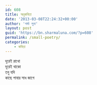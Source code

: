 ```yaml
---
id: 608
title: অনুকবিতা
date: '2013-03-08T22:24:32+00:00'
author: 'শর্মা লুনা'
layout: post
guid: 'https://bn.sharmaluna.com/?p=608'
permalink: /small-poetry/
categories:
    - কবিতা
---
```


দূরেই রাখো  
দূরেই থাকো  
তবু যদি  
কাছে পাবার সাধ জাগে